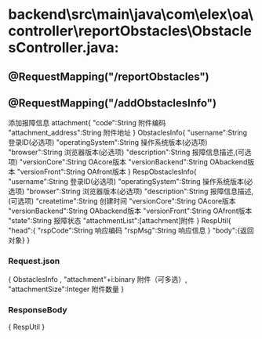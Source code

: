 # backend\src\main\java\com\elex\oa\controller\reportObstacles\ObstaclesController.java:

## @RequestMapping("/reportObstacles")

## @RequestMapping("/addObstaclesInfo")
添加报障信息
attachment{
    "code":String 附件编码
    "attachment_address":String 附件地址
}
ObstaclesInfo{
    "username":String 登录ID(必选项)
    "operatingSystem":String 操作系统版本(必选项)
    "browser":String 浏览器版本(必选项)
    "description":String 报障信息描述,(可选项)
    "versionCore":String OAcore版本
    "versionBackend":String OAbackend版本
    "versionFront":String OAfront版本
}
RespObstaclesInfo{
    "username":String 登录ID(必选项)
    "operatingSystem":String 操作系统版本(必选项)
    "browser":String 浏览器版本(必选项)
    "description":String 报障信息描述,(可选项)
    "createtime":String 创建时间
    "versionCore":String OAcore版本
    "versionBackend":String OAbackend版本
    "versionFront":String OAfront版本
    "state":String 报障状态
    "attachmentList":[attachment]附件
}
RespUtil{
    "head":{
        "rspCode":String 响应编码
        "rspMsg":String 响应信息
    }
    "body":{返回对象}
}
### Request.json
{
   ObstaclesInfo ,
   "attachment"+i:binary 附件（可多选）,
   "attachmentSize":Integer 附件数量 
}

### ResponseBody
{
    RespUtil
}
